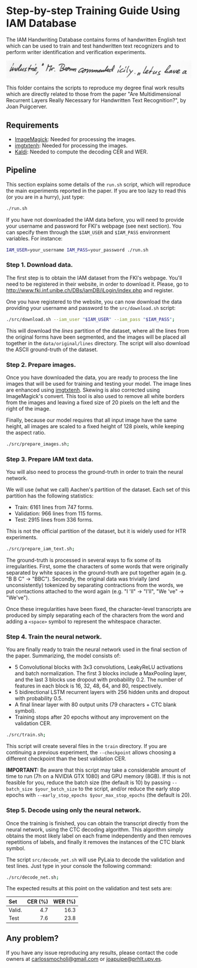 # Step-by-step Training Guide Using IAM Database

The IAM Handwriting Database contains forms of handwritten English text which
can be used to train and test handwritten text recognizers and to perform
writer identification and verification experiments.

![Example](a01-122-02.jpg)

This folder contains the scripts to reproduce my degree final work results which are directly related to those from the paper
"Are Multidimensional Recurrent Layers Really Necessary for Handwritten Text Recognition?", by Joan Puigcerver.

## Requirements
- [ImageMagick](https://www.imagemagick.org/):
  Needed for processing the images.
- [imgtxtenh](https://github.com/mauvilsa/imgtxtenh):
  Needed for processing the images.
- [Kaldi](https://github.com/kaldi-asr/kaldi):
  Needed to compute the decoding CER and WER.

## Pipeline

This section explains some details of the `run.sh` script, which will reproduce
the main experiments reported in the paper. If you are too lazy to read this
(or you are in a hurry), just type:

```bash
./run.sh
```

If you have not downloaded the IAM data before, you will need to provide your
username and password for FKI's webpage (see next section). You can specify
them through the `$IAM_USER` and `$IAM_PASS` environment variables.
For instance:

```bash
IAM_USER=your_username IAM_PASS=your_password ./run.sh
```

### Step 1. Download data.

The first step is to obtain the IAM dataset from the FKI's webpage. You'll need
to be registered in their website, in order to download it. Please, go to
http://www.fki.inf.unibe.ch/DBs/iamDB/iLogin/index.php and register.

One you have registered to the website, you can now download the data providing
your username and password to the `src/download.sh` script:

```bash
./src/download.sh --iam_user "$IAM_USER" --iam_pass "$IAM_PASS";
```

This will download the _lines_ partition of the dataset, where all the lines
from the original forms have been segmented, and the images will be placed
all together in the `data/original/lines` directory.
The script will also download the ASCII ground-truth of the dataset.

### Step 2. Prepare images.

Once you have downloaded the data, you are ready to process the line images
that will be used for training and testing your model. The image lines are
enhanced using [imgtxtenh](https://github.com/mauvilsa/imgtxtenh).
Skewing is also corrected using ImageMagick's convert. This tool is also used
to remove all white borders from the images and leaving a fixed size of
20 pixels on the left and the right of the image.

Finally, because our model requires that all input image have the same height,
all images are scaled to a fixed height of 128 pixels, while keeping the
aspect ratio.

```bash
./src/prepare_images.sh;
```

### Step 3. Prepare IAM text data.

You will also need to process the ground-truth in order to train the neural
network.

We will use (what we call) Aachen's partition of the dataset. Each set of
this partition has the following statistics:

- Train: 6161 lines from 747 forms.
- Validation: 966 lines from 115 forms.
- Test: 2915 lines from 336 forms.

This is not the official partition of the dataset, but it is widely used
for HTR experiments.

```bash
./src/prepare_iam_text.sh;
```

The ground-truth is processed in several ways to fix some of its
irregularities. First, some the characters of some words that were originally
separated by white spaces in the ground-truth are put together again
(e.g. "B B C" -> "BBC"). Secondly, the original data was trivially
(and unconsistently) tokenized by separating contractions from the words,
we put contactions attached to the word again (e.g. "I 'll" -> "I'll",
"We 've" -> "We've").

Once these irregularities have been fixed, the character-level transcripts
are produced by simply separating each of the characters from the word
and adding a `<space>` symbol to represent the whitespace character.

### Step 4. Train the neural network.

You are finally ready to train the neural network used in the final section
of the paper. Summarizing, the model consists of:

- 5 Convolutional blocks with 3x3 convolutions, LeakyReLU activations
  and batch normalization. The first 3 blocks include a MaxPooling layer,
  and the last 3 blocks use dropout with probability 0.2. The number of
  features in each block is 16, 32, 48, 64, and 80, respectively.
- 5 bidirectional LSTM recurrent layers with 256 hidden units and dropout with
  probability 0.5.
- A final linear layer with 80 output units (79 characters + CTC blank symbol).
- Training stops after 20 epochs without any improvement on the validation
  CER.


```bash
./src/train.sh;
```

This script will create several files in the `train` directory. If you are
continuing a previous experiment, the `--checkpoint` allows choosing a different
checkpoint than the best validation CER.

__IMPORTANT:__ Be aware that this script may take a considerable amount of time
to run (7h on a NVIDIA GTX 1080) and GPU memory (8GB). If this is not
feasible for you, reduce the batch size (the default is 10) by passing
`--batch_size $your_batch_size` to the script, and/or reduce the early stop
epochs with `--early_stop_epochs $your_max_stop_epochs` (the default is 20).

### Step 5. Decode using only the neural network.

Once the training is finished, you can obtain the transcript directly from
the neural network, using the CTC decoding algorithm. This algorithm simply
obtains the most likely label on each frame independently and then removes
repetitions of labels, and finally it removes the instances of the CTC blank
symbol.

The script `src/decode_net.sh` will use PyLaia to decode the validation and
test lines. Just type in your console the following command:

```bash
./src/decode_net.sh;
```

The expected results at this point on the validation and test sets are:

| Set    | CER (%) | WER (%) |
|:------ | -------:| -------:|
| Valid. | 4.7     | 16.3    |
| Test   | 7.6     | 23.8    |

## Any problem?

If you have any issue reproducing any results, please contact the
code owners at carlossmocholi@gmail.com or joapuipe@prhlt.upv.es.
